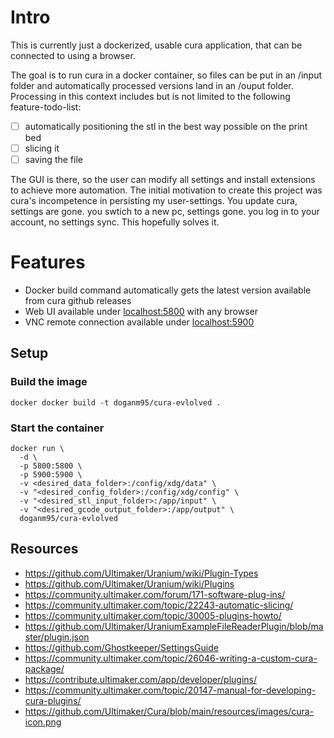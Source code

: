 # Intro

This is currently just a dockerized, usable cura application, that can be connected to using a browser. 

The goal is to run cura in a docker container, so files can be put in an /input folder and automatically processed versions land in an /ouput folder.
Processing in this context includes but is not limited to the following feature-todo-list:

- [ ] automatically positioning the stl in the best way possible on the print bed  
- [ ] slicing it  
- [ ] saving the file  

The GUI is there, so the user can modify all settings and install extensions to achieve more automation.
The initial motivation to create this project was cura's incompetence in persisting my user-settings. You update cura, settings are gone. you swtich to a new pc, settings gone. you log in to your account, no settings sync. This hopefully solves it.

# Features

- Docker build command automatically gets the latest version available from cura github releases
- Web UI available under [localhost:5800](http://localhost:5800) with any browser
- VNC remote connection available under [localhost:5900](http://localhost:5900)

## Setup

### Build the image

`docker docker build -t doganm95/cura-evlolved . `

### Start the container

```shell
docker run \ 
  -d \
  -p 5800:5800 \
  -p 5900:5900 \
  -v <desired_data_folder>:/config/xdg/data" \
  -v "<desired_config_folder>:/config/xdg/config" \
  -v "<desired_stl_input_folder>:/app/input" \
  -v "<desired_gcode_output_folder>:/app/output" \
  doganm95/cura-evlolved
```

## Resources

- https://github.com/Ultimaker/Uranium/wiki/Plugin-Types
- https://github.com/Ultimaker/Uranium/wiki/Plugins
- https://community.ultimaker.com/forum/171-software-plug-ins/
- https://community.ultimaker.com/topic/22243-automatic-slicing/
- https://community.ultimaker.com/topic/30005-plugins-howto/
- https://github.com/Ultimaker/UraniumExampleFileReaderPlugin/blob/master/plugin.json
- https://github.com/Ghostkeeper/SettingsGuide
- https://community.ultimaker.com/topic/26046-writing-a-custom-cura-package/
- https://contribute.ultimaker.com/app/developer/plugins/
- https://community.ultimaker.com/topic/20147-manual-for-developing-cura-plugins/
- https://github.com/Ultimaker/Cura/blob/main/resources/images/cura-icon.png
